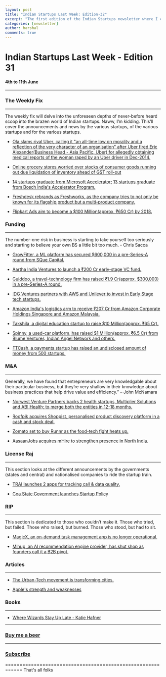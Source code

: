 ```yaml
---
layout: post
title: "Indian Startups Last Week: Edition-32"
excerpt: "The first edition of the Indian Startups newsletter where I curate the what went down in the ecosystem last week."
categories: [newsletter]
author: harshal
comments: true
---
```

# Indian Startups Last Week - Edition 31
#### 4th to 11th June
------------------------------------------------------------


### The Weekly Fix
------------------------------------------------------------
The weekly fix will delve into the unforeseen depths of never-before heard scoop into the brazen world of Indian startups. Naww, I’m kidding. This’ll cover the announcements and news by the various startups, of the various startups and for the various startups.

* [Ola slams rival Uber, calling it "an all-time low on morality and a reflection of the very character of an organisation"  after Uber fired Eric Alexander(Business Head - Asia Pacific, Uber) for allegedly obtaining medical reports of the woman raped by an Uber driver in Dec-2014.](http://tech.economictimes.indiatimes.com/news/startups/ola-slams-rival-uber-to-attempt-to-trivialise-a-horrific-crime/59062753)

* [Online grocery stores worried over stocks of consumer goods running out due liquidation of inventory ahead of GST roll-out](http://tech.economictimes.indiatimes.com/news/internet/online-grocery-stores-worried-over-stocks-of-consumer-goods-running-out/59045787)

* [14 startups graduate from Microsoft Accelerator](http://tech.economictimes.indiatimes.com/news/startups/14-tech-startups-graduate-from-microsoft-accelerator/59043900); [13 startups graduate from Bosch India's Accelerator Program.](http://tech.economictimes.indiatimes.com/news/startups/13-startups-graduate-from-bosch-indias-accelerator-program/59016515)

* [Freshdesk rebrands as Freshworks, as the company tries to not only be known for its flagship product but a multi-product company.](http://tech.economictimes.indiatimes.com/news/technology/freshdesk-re-brands-as-freshworks/59028420)

* [Flipkart Ads aim to become a $100 Million(approx. ₹650 Cr) by 2018.](http://tech.economictimes.indiatimes.com/news/internet/flipkart-ads-aims-to-be-a-100m-business-by-2018-end/59028386)


### Funding
------------------------------------------------------------
The number-one risk in business is starting to take yourself too seriously and starting to believe your own BS a little bit too much. - Chris Sacca

* [GrowFitter, a ML platform has secured $600,000 in a pre-Series-A round from SQue Capital.](http://tech.economictimes.indiatimes.com/news/startups/machine-learning-platform-growfitter-secures-600000-in-pre-series-a/59063409)

* [Aartha India Ventures to launch a ₹200 Cr early-stage VC fund.](http://tech.economictimes.indiatimes.com/news/startups/artha-india-ventures-to-launch-rs-200cr-early-stage-vc-fund/59063258)

* [Guiddoo, a  travel-technology firm has raised ₹1.9 Cr(approx. $300,000) in a pre-Series-A round.](http://tech.economictimes.indiatimes.com/news/startups/travel-tech-firm-guiddoo-secures-300000-funding/59051393)

* [IDG Ventures partners with AWS and Unilever to invest in Early Stage tech startups.](http://tech.economictimes.indiatimes.com/news/startups/idg-ventures-partners-aws-unilever-ventures-to-invest-in-early-stage-tech-startups/59046624)

* [Amazon India's logistics arm to receive ₹207 Cr from Amazon Corporate Holdings Singapore and Amazon Malaysia.](http://tech.economictimes.indiatimes.com/news/internet/amazon-indias-logistics-arm-gets-rs-207-crore-funding/59046062)

* [Takshila, a digital education startup to raise $10 Million(approx. ₹65 Cr).](http://tech.economictimes.indiatimes.com/news/startups/education-startup-takshila-to-raise-10-m/59028333)

* [Spinny, a used-car platform, has raised $1 Million(approx. ₹6.5 Cr) from Blume Ventures, Indian Angel Network and others.](http://tech.economictimes.indiatimes.com/news/startups/spinny-raises-1m-from-blume-ventures-indian-angel-network-others/59010339)

* [FTCash, a payments startup has raised an undisclosed amount of money from 500 startups.](http://tech.economictimes.indiatimes.com/news/startups/ftcash-raises-funds-from-500-startups/59010090)


### M&A
------------------------------------------------------------
Generally, we have found that entrepreneurs are very knowledgable about their particular business, but they’re very shallow in their knowledge about business practices that help drive value and efficiency.” – John McNamara

* [Norwest Venture Partners backs 2 health startups, Multiplier Solutions and ABI Health; to merge both the entities in 12-18 months.](http://tech.economictimes.indiatimes.com/news/startups/norwest-vp-backs-2-health-startups-will-merge-them-in-12-18-months/59043808)

* [Roofpik acquires Shoppist, personalised product discovery platform in a cash and stock deal.](http://tech.economictimes.indiatimes.com/news/startups/roofpik-acquires-personalised-product-discovery-platform-shoppist/59034338)

* [Zomato set to buy Runnr as the food-tech fight heats up.](http://tech.economictimes.indiatimes.com/news/startups/zomato-set-to-buy-runnr-as-fight-with-swiggy-heats-up/59011682)

* [AasaanJobs acquires mHire to strengthen presence in North India.](http://www.medianama.com/2017/06/223-aasaanjobs-acquires-mhire/)


### License Raj
------------------------------------------------------------
This section looks at the different announcements by the governments (states and central) and nationalised companies to ride the startup train.

* [TRAI launches 2 apps for tracking call & data quality.](http://tech.economictimes.indiatimes.com/news/mobile/trai-launches-three-apps-for-tracking-call-and-data-quality/59010544)

* [Goa State Government launches Startup Policy](https://inc42.com/buzz/goa-startup-policy-2017/)


### RIP
------------------------------------------------------------
This section is dedicated to those who couldn’t make it. Those who tried, but failed. Those who raised, but burned. Those who stood, but had to sit.

* [MagicX, an on-demand task management app is no longer operational.](https://www.vccircle.com/exclusive-task-management-app-magicx-halts-operations-pivots-to-b2b/)

* [Mihup, an AI recommendation engine provider, has shut shop as founders call it a B2B pivot.](https://www.vccircle.com/exclusive-accel-backed-personal-assistant-app-mihup-halts-operations/)


### Articles
------------------------------------------------------------
* [The Urban-Tech movement is transforming cities.](https://medium.com/@charleslacalle/the-urban-tech-movement-is-transforming-cities-612dc2b895e8?_hsenc=p2ANqtz-_Z5W1eUESmgrgeDAoOLduFzBjKzFQUborn6WVc8_SRKoE7pzW3yZX5zeFlxMK2vKmg8CZG05OD_Kv8fRUqL4ykv3_lHQ&_hsmi=52863236)

* [Apple's strength and weaknesses](https://stratechery.com/2017/apples-strengths-and-weaknesses/)


### Books
------------------------------------------------------------

* [Where Wizards Stay Up Late - Katie Hafner](https://www.amazon.in/Where-Wizards-Stay-Up-Late/dp/0684832674/ref=as_li_ss_tl?ie=UTF8&qid=1497187464&sr=8-1&keywords=where+wizards+stay+up+late&linkCode=ll1&tag=harshalbot-21&linkId=ea0cb84b3bb83f751a6218f0595f4a7b)

------------------------------------------------------------
### [Buy me a beer](https://www.instamojo.com/harshalbot/indian-startups-last-week-buy-me-a-beer/?ref=store)

------------------------------------------------------------
### [Subscribe](https://www.tinyletter.com/harshalbot) 

============================================================
That's all folks